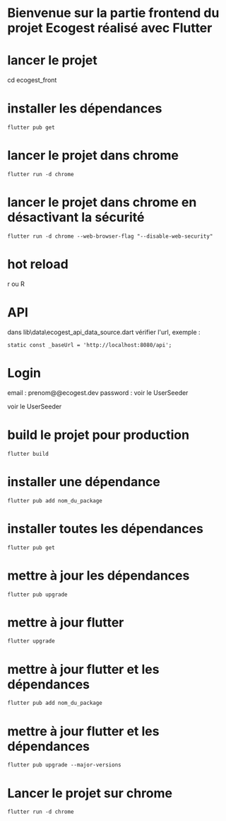 # Bienvenue sur la partie frontend du projet Ecogest réalisé avec Flutter

# lancer le projet
cd ecogest_front

# installer les dépendances

`flutter pub get`

# lancer le projet dans chrome 

`flutter run -d chrome`

# lancer le projet dans chrome en désactivant la sécurité

`flutter run -d chrome --web-browser-flag "--disable-web-security"`

# hot reload

r ou R

# API

dans lib\data\ecogest_api_data_source.dart vérifier l'url, exemple :

 `static const _baseUrl = 'http://localhost:8080/api';`

# Login


email : prenom@@ecogest.dev
password : voir le UserSeeder

 voir le UserSeeder

# build le projet pour production

`flutter build`

# installer une dépendance

`flutter pub add nom_du_package`

# installer toutes les dépendances
`flutter pub get`

# mettre à jour les dépendances
`flutter pub upgrade`

# mettre à jour flutter
`flutter upgrade`

# mettre à jour flutter et les dépendances

`flutter pub add nom_du_package`

# mettre à jour flutter et les dépendances

`flutter pub upgrade --major-versions`

# Lancer le projet sur chrome

`flutter run -d chrome`
